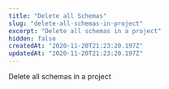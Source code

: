 ```yaml
---
title: "Delete all Schemas"
slug: "delete-all-schemas-in-project"
excerpt: "Delete all schemas in a project"
hidden: false
createdAt: "2020-11-20T21:23:20.197Z"
updatedAt: "2020-11-20T21:23:20.197Z"
---
```

Delete all schemas in a project
